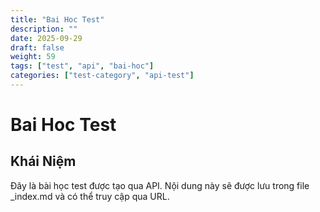 ```yaml
---
title: "Bai Hoc Test"
description: ""
date: 2025-09-29
draft: false
weight: 59
tags: ["test", "api", "bai-hoc"]
categories: ["test-category", "api-test"]
---
```


# Bai Hoc Test

<!-- **Mã:** 
**Nhóm:**  -->

## Khái Niệm

Đây là bài học test được tạo qua API. Nội dung này sẽ được lưu trong file _index.md và có thể truy cập qua URL.